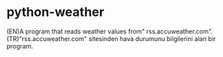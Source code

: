 # python-weather
(EN)A program that reads weather values from" rss.accuweather.com". (TR)"rss.accuweather.com" sitesinden hava durumunu bilgilerini alan bir program.
